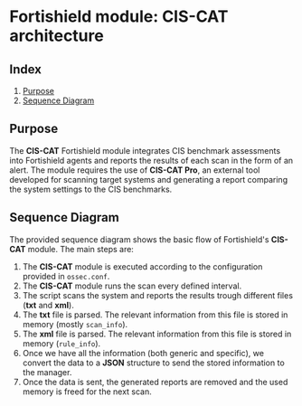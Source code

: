 <!---
Copyright (C) 2015, Fortishield Inc.
Created by Fortishield, Inc. <info@fortishield.com>.
This program is free software; you can redistribute it and/or modify it under the terms of GPLv2
-->

# Fortishield module: CIS-CAT architecture
## Index
1. [Purpose](#purpose)
2. [Sequence Diagram](#sequence-diagram)

## Purpose
The **CIS-CAT** Fortishield module integrates CIS benchmark assessments into Fortishield agents and reports the results of each scan in the form of an alert. The module requires the use of **CIS-CAT Pro**, an external tool developed for scanning target systems and generating a report comparing the system settings to the CIS benchmarks.

## Sequence Diagram
The provided sequence diagram shows the basic flow of Fortishield's **CIS-CAT** module. The main steps are:

1. The **CIS-CAT** module is executed according to the configuration provided in `ossec.conf`.
2. The **CIS-CAT** module runs the scan every defined interval.
3. The script scans the system and reports the results trough different files (**txt** and **xml**).
4. The **txt** file is parsed. The relevant information from this file is stored in memory (mostly `scan_info`). 
5. The **xml** file is parsed. The relevant information from this file is stored in memory (`rule_info`).
6. Once we have all the information (both generic and specific), we convert the data to a **JSON** structure to send the stored information to the manager.
7. Once the data is sent, the generated reports are removed and the used memory is freed for the next scan.
